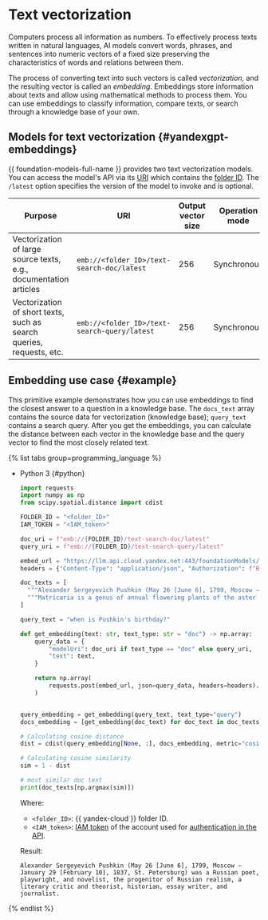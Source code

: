 # Text vectorization

Computers process all information as numbers. To effectively process texts written in natural languages, AI models convert words, phrases, and sentences into numeric vectors of a fixed size preserving the characteristics of words and relations between them.

The process of converting text into such vectors is called _vectorization_, and the resulting vector is called an _embedding_. Embeddings store information about texts and allow using mathematical methods to process them. You can use embeddings to classify information, compare texts, or search through a knowledge base of your own.

## Models for text vectorization {#yandexgpt-embeddings}

{{ foundation-models-full-name }} provides two text vectorization models. You can access the model's API via its [URI](https://en.wikipedia.org/wiki/URI) which contains the [folder ID](../../resource-manager/operations/folder/get-id.md). The `/latest` option specifies the version of the model to invoke and is optional.

| Purpose | URI | Output vector size | Operation mode |
|---|---|---|---|
| Vectorization of large source texts, e.g., documentation articles | `emb://<folder_ID>/text-search-doc/latest` | 256 | Synchronous |
| Vectorization of short texts, such as search queries, requests, etc. | `emb://<folder_ID>/text-search-query/latest` | 256 | Synchronous |

## Embedding use case {#example}

This primitive example demonstrates how you can use embeddings to find the closest answer to a question in a knowledge base. The `docs_text` array contains the source data for vectorization (knowledge base); `query_text` contains a search query. After you get the embeddings, you can calculate the distance between each vector in the knowledge base and the query vector to find the most closely related text.

{% list tabs group=programming_language %}

- Python 3 {#python}

   ```python
   import requests
   import numpy as np
   from scipy.spatial.distance import cdist

   FOLDER_ID = "<folder_ID>"
   IAM_TOKEN = "<IAM_token>"

   doc_uri = f"emb://{FOLDER_ID}/text-search-doc/latest"
   query_uri = f"emb://{FOLDER_ID}/text-search-query/latest"

   embed_url = "https://llm.api.cloud.yandex.net:443/foundationModels/v1/textEmbedding"
   headers = {"Content-Type": "application/json", "Authorization": f"Bearer {IAM_TOKEN}", "x-folder-id": f"{FOLDER_ID}"}

   doc_texts = [
     """Alexander Sergeyevich Pushkin (May 26 [June 6], 1799, Moscow — January 29 [February 10], 1837, St. Petersburg) was a Russian poet, playwright, and novelist, the progenitor of Russian realism, a literary critic and theorist, historian, essay writer, and journalist.""",
     """Matricaria is a genus of annual flowering plants of the aster (composite) family. According to the today's classification, it includes around 70 species of low-rise fragrant herbs that blossom from the first year of life."""
   ]

   query_text = "when is Pushkin's birthday?"

   def get_embedding(text: str, text_type: str = "doc") -> np.array:
       query_data = {
           "modelUri": doc_uri if text_type == "doc" else query_uri,
           "text": text,
       }

       return np.array(
           requests.post(embed_url, json=query_data, headers=headers).json()["embedding"]
       )


   query_embedding = get_embedding(query_text, text_type="query")
   docs_embedding = [get_embedding(doc_text) for doc_text in doc_texts]

   # Calculating cosine distance
   dist = cdist(query_embedding[None, :], docs_embedding, metric="cosine")

   # Calculating cosine similarity
   sim = 1 - dist

   # most similar doc text
   print(doc_texts[np.argmax(sim)])
   ```

   Where:

   * `<folder_ID>`: {{ yandex-cloud }} folder ID.
   * `<IAM_token>`: [IAM token](../../iam/concepts/authorization/iam-token.md) of the account used for [authentication in the API](../api-ref/authentication.md).

   Result:

   ```text
   Alexander Sergeyevich Pushkin (May 26 [June 6], 1799, Moscow — January 29 [February 10], 1837, St. Petersburg) was a Russian poet, playwright, and novelist, the progenitor of Russian realism, a literary critic and theorist, historian, essay writer, and journalist.
   ```

{% endlist %}